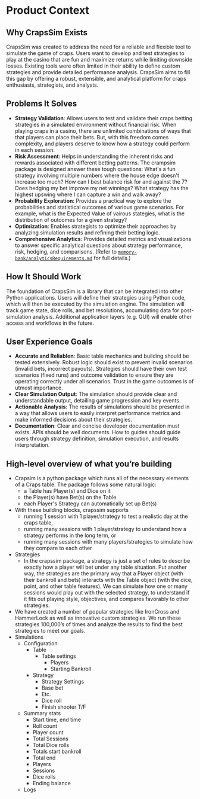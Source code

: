 # Product Context

## Why CrapsSim Exists
CrapsSim was created to address the need for a reliable and flexible tool to simulate the game of craps. Users want to develop and test strategies to play at the casino that are fun and maximize returns while limiting downside losses. Existing tools were often limited in their ability to define custom strategies and provide detailed performance analysis. CrapsSim aims to fill this gap by offering a robust, extensible, and analytical platform for craps enthusiasts, strategists, and analysts.

## Problems It Solves
- **Strategy Validation**: Allows users to test and validate their craps betting strategies in a simulated environment without financial risk. When playing craps in a casino, there are unlimited combinations of ways that that players can place their bets. But, with this freedom comes complexity, and players deserve to know how a strategy could perform in each session. 
- **Risk Assessment**: Helps in understanding the inherent risks and rewards associated with different betting patterns. The crampsim package is designed answer these tough questions: What's a fun strategy involving multiple numbers where the house edge doesn't increase too much? How can I best balance risk for and against the 7? Does hedging my bet improve my net winnings? What strategy has the highest upswing where I can capture a win and walk away?
- **Probability Exploration**: Provides a practical way to explore the probabilities and statistical outcomes of various game scenarios. For example, what is the Expected Value of vairous stategies, what is the distribution of outcomes for a given strategy? 
- **Optimization**: Enables strategists to optimize their approaches by analyzing simulation results and refining their betting logic. 
- **Comprehensive Analytics**: Provides detailed metrics and visualizations to answer specific analytical questions about strategy performance, risk, hedging, and comparisons. (Refer to [`memory-bank/analyticsRequirements.md`](memory-bank/analyticsRequirements.md) for full details.)

## How It Should Work
The foundation of CrapsSim is a library that can be integrated into other Python applications. Users will define their strategies using Python code, which will then be executed by the simulation engine. The simulation will track game state, dice rolls, and bet resolutions, accumulating data for post-simulation analysis. Additional application layers (e.g. GUI) will enable other access and workflows in the future.

## User Experience Goals
- **Accurate and Reliablen**: Basic table mechanics and building should be tested extensively. Robust logic should exist to prevent invalid scenarios (invalid bets, incorrect payouts). Strategies should have their own test scenarios (fixed runs) and outcome validation to ensure they are operating correctly under all scenarios. Trust in the game outcomes is of utmost importance. 
- **Clear Simulation Output**: The simulation should provide clear and understandable output, detailing game progression and key events.
- **Actionable Analysis**: The results of simulations should be presented in a way that allows users to easily interpret performance metrics and make informed decisions about their strategies.
- **Documentation**: Clear and concise developer documentation must exists. APIs should be well documents. How to guides should guide users through strategy definition, simulation execution, and results interpretation.

## High-level overview of what you’re building
 - Crapsim is a python package which runs all of the necessary elements of a Craps table. The package follows some natural logic:
   - a Table has Player(s) and Dice on it
   - the Player(s) have Bet(s) on the Table
   - each Player's Strategy can automatically set up Bet(s)
 - With these building blocks, crapssim supports
   - running 1 session with 1 player/strategy to test a realistic day at the craps table,
   - running many sessions with 1 player/strategy to understand how a strategy performs in the long term, or
   - running many sessions with many players/strategies to simulate how they compare to each other
 - Strategies
   - In the crapssim package, a strategy is just a set of rules to describe exactly how a player will bet under any table situation. Put another way, the strategies are the primary way that a Player object (with their bankroll and bets) interacts with the Table object (with the dice, point, and other table features). We can simulate how one or many sessions would play out with the selected strategy, to understand if it fits out playing style, objectives, and compares favorably to other strategies.
 - We have created a number of popular strategies like IronCross and HammerLock as well as innovative custom strategies. We run these strategies 100,000’s of times and analyze the results to find the best strategies to meet our goals. 
 - Simulations 
   - Configuration
      - Table
         - Table settings
              - Players 
              - Starting Bankroll
      - Strategy
        - Strategy Settings 
        - Base bet
        - Etc.
        - Dice roll
        - Finish shooter T/F
   - Summary stats
     - Start time, end time
     - Roll count
     - Player count 
     - Total Sessions 
     - Total Dice rolls
     - Totals start bankroll
     - Total end 
     - Players
     - Sessions
     - Dice rolls
     - Ending balance
   - Logs
